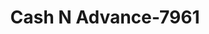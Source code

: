 ---
f_zip-code: 42266
f_state-code: KY
title: Cash N Advance-7961
f_phone: 270-439-4800
f_city-only: Pembroke
f_address: 16472 Fort Campbell Boulevard Pembroke
f_location-unique-id: '7961'
slug: cash-n-advance-7961
updated-on: '2024-05-30T13:46:58.046Z'
created-on: '2024-05-30T13:36:59.803Z'
published-on: '2024-05-30T13:54:32.469Z'
f_city-state: cms/city/pembroke-ky.md
f_company: cms/company/cash-n-advance.md
f_state: cms/state/kentucky.md
layout: '[payday-loan].html'
tags: payday-loan
---